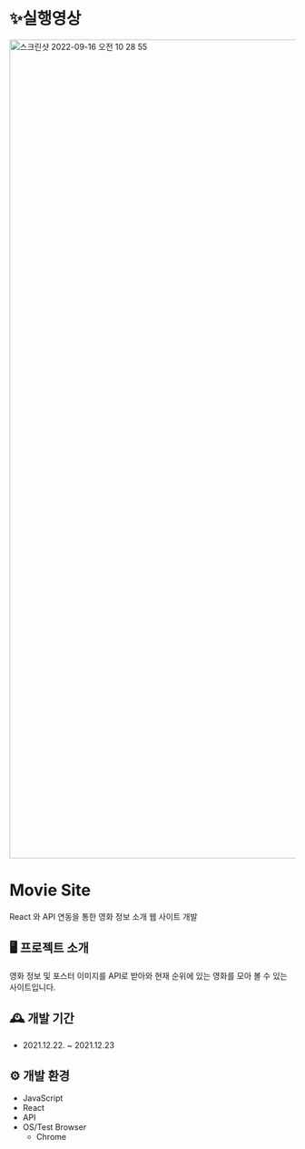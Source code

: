 # ✨실행영상
<a href="https://youtu.be/v_6gHyMtvTI">
<img width="1440" alt="스크린샷 2022-09-16 오전 10 28 55" src="https://user-images.githubusercontent.com/87863264/190537761-75741e7b-66d9-4317-953b-e59005e0f749.png">
</a>

# Movie Site
React 와 API 연동을 통한 영화 정보 소개 웹 사이트 개발

## 🖥️ 프로젝트 소개
영화 정보 및 포스터 이미지를 API로 받아와 현재 순위에 있는 영화를 모아 볼 수 있는 사이트입니다.

## 🕰️ 개발 기간
* 2021.12.22. ~ 2021.12.23

## ⚙️ 개발 환경
- JavaScript
- React
- API
- OS/Test Browser
  - Chrome
